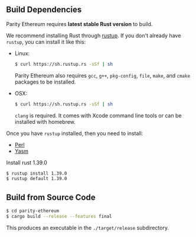 ## Build Dependencies

Parity Ethereum requires **latest stable Rust version** to build.

We recommend installing Rust through [rustup](https://www.rustup.rs/). If you don't already have `rustup`, you can install it like this:

- Linux:
  ```bash
  $ curl https://sh.rustup.rs -sSf | sh
  ```

  Parity Ethereum also requires `gcc`, `g++`, `pkg-config`, `file`, `make`, and `cmake` packages to be installed.

- OSX:
  ```bash
  $ curl https://sh.rustup.rs -sSf | sh
  ```

  `clang` is required. It comes with Xcode command line tools or can be installed with homebrew.

Once you have `rustup` installed, then you need to install:
* [Perl](https://www.perl.org)
* [Yasm](https://yasm.tortall.net)



Install rust 1.39.0

```bash
$ rustup install 1.39.0
$ rustup default 1.39.0
```

## Build from Source Code

```bash
$ cd parity-ethereum
$ cargo build --release --features final
```

This produces an executable in the `./target/release` subdirectory.

